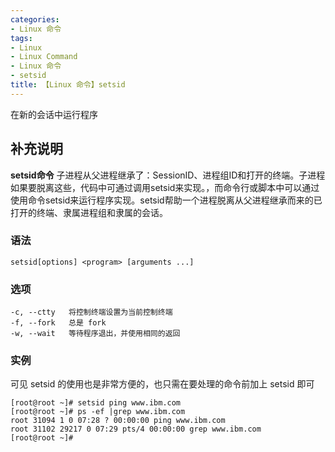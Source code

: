 ```yaml
---
categories:
- Linux 命令
tags:
- Linux
- Linux Command
- Linux 命令
- setsid
title: 【Linux 命令】setsid
---
```


在新的会话中运行程序

## 补充说明

**setsid命令** 子进程从父进程继承了：SessionID、进程组ID和打开的终端。子进程如果要脱离这些，代码中可通过调用setsid来实现。，而命令行或脚本中可以通过使用命令setsid来运行程序实现。setsid帮助一个进程脱离从父进程继承而来的已打开的终端、隶属进程组和隶属的会话。

###  语法

```shell
setsid[options] <program> [arguments ...]
```

###  选项

```shell
-c, --ctty   将控制终端设置为当前控制终端
-f, --fork   总是 fork
-w, --wait   等待程序退出，并使用相同的返回
```


### 实例

可见 setsid 的使用也是非常方便的，也只需在要处理的命令前加上 setsid 即可

```shell
[root@root ~]# setsid ping www.ibm.com
[root@root ~]# ps -ef |grep www.ibm.com
root 31094 1 0 07:28 ? 00:00:00 ping www.ibm.com
root 31102 29217 0 07:29 pts/4 00:00:00 grep www.ibm.com
[root@root ~]#
```

<!-- Linux命令行搜索引擎：https://jaywcjlove.github.io/linux-command/ -->
